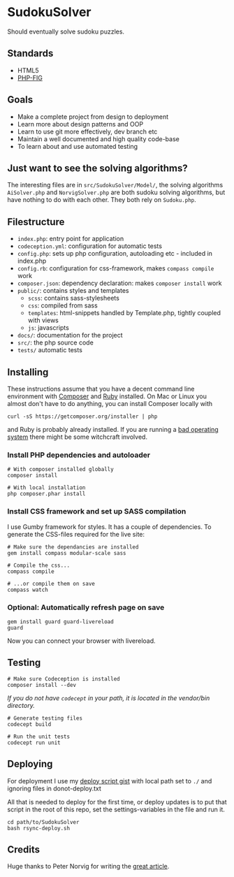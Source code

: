 # SudokuSolver

Should eventually solve sudoku puzzles.

## Standards

- HTML5
- [PHP-FIG](www.php-fig.org)

## Goals

- Make a complete project from design to deployment
- Learn more about design patterns and OOP
- Learn to use git more effectively, dev branch etc
- Maintain a well documented and high quality code-base
- To learn about and use automated testing

## Just want to see the solving algorithms?

The interesting files are in `src/SudokuSolver/Model/`, the solving algorithms
`AiSolver.php` and `NorvigSolver.php` are both sudoku solving algorithms, but
have nothing to do with each other. They both rely on `Sudoku.php`.

## Filestructure

- `index.php`: entry point for application
- `codeception.yml`: configuration for automatic tests
- `config.php`: sets up php configuration, autoloading etc - included in index.php
- `config.rb`: configuration for css-framework, makes `compass compile` work
- `composer.json`: dependency declaration: makes `composer install` work
- `public/`: contains styles and templates
    - `scss`: contains sass-stylesheets
    - `css`: compiled from sass
    - `templates`: html-snippets handled by Template.php, tightly coupled with views
    - `js`: javascripts
- `docs/`: documentation for the project
- `src/`: the php source code
- `tests/` automatic tests

## Installing

These instructions assume that you have a decent command line environment with
[Composer](http://getcomposer.org/) and [Ruby](https://www.ruby-lang.org/) installed.
On Mac or Linux you almost don't have to do anything, you can install Composer locally with

    curl -sS https://getcomposer.org/installer | php

and Ruby is probably already installed. If you are running a
[bad operating system](http://windows.microsoft.com/) there might be some witchcraft
involved.

### Install PHP dependencies and autoloader

    # With composer installed globally
    composer install

    # With local installation
    php composer.phar install

### Install CSS framework and set up SASS compilation

I use Gumby framework for styles. It has a couple of dependencies. To generate
the CSS-files required for the live site:

    # Make sure the dependancies are installed
    gem install compass modular-scale sass

    # Compile the css...
    compass compile

    # ...or compile them on save
    compass watch

### Optional: Automatically refresh page on save

    gem install guard guard-livereload
    guard

Now you can connect your browser with livereload.

## Testing

    # Make sure Codeception is installed
    composer install --dev

_If you do not have `codecept` in your path, it is located in the vendor/bin directory._

    # Generate testing files
    codecept build

    # Run the unit tests
    codecept run unit

## Deploying

For deployment I use my [deploy script gist](https://gist.github.com/alcesleo/6581757)
with local path set to `./` and ignoring files in donot-deploy.txt

All that is needed to deploy for the first time, or deploy updates is to put
that script in the root of this repo, set the settings-variables in the file
and run it.

    cd path/to/SudokuSolver
    bash rsync-deploy.sh

## Credits

Huge thanks to Peter Norvig for writing the [great article](http://norvig.com/sudoku.html).
